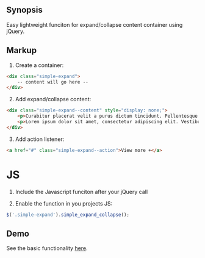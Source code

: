 ## Synopsis

Easy lightweight funciton for expand/collapse content container using jQuery.


## Markup

1) Create a container:
```html
<div class="simple-expand">
	-- content will go here --
</div>
```

2) Add expand/collapse content:
```html
<div class="simple-expand--content" style="display: none;">
    <p>Curabitur placerat velit a purus dictum tincidunt. Pellentesque ornare sollicitudin tristique. Fusce eu feugiat arcu. Pellentesque nisi risus, varius ut ipsum nec, interdum hendrerit quam. Aliquam aliquet ante eu porttitor eleifend. Proin efficitur libero nec ligula lobortis tempor elementum in dui. Donec et erat feugiat sapien dapibus facilisis eget non arcu. Aliquam nec pretium sem, nec molestie purus.</p>
	<p>Lorem ipsum dolor sit amet, consectetur adipiscing elit. Vestibulum ut mauris faucibus, condimentum est vel, pellentesque urna. Morbi suscipit consectetur sem. Pellentesque nisi risus, varius ut ipsum nec, interdum hendrerit quam.</p>
</div>
```

3) Add action listener:
```html
<a href="#" class="simple-expand--action">View more +</a>
```

# JS

1) Include the Javascript funciton after your jQuery call

2) Enable the function in you projects JS:
```javascript
$('.simple-expand').simple_expand_collapse();
```



## Demo
See the basic functionality [here](http://russellramey.me/examples/simple-expand-collapse/).